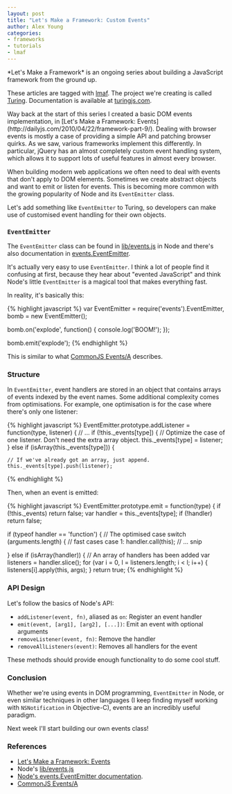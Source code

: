 ```yaml
---
layout: post
title: "Let's Make a Framework: Custom Events"
author: Alex Young
categories: 
- frameworks
- tutorials
- lmaf
---
```


<div class="intro">
*Let's Make a Framework* is an ongoing series about building a JavaScript framework from the ground up.

These articles are tagged with [lmaf](http://dailyjs.com/tags.html#lmaf). The project we're creating is called [Turing](http://github.com/alexyoung/turing.js). Documentation is available at [turingjs.com](http://turingjs.com/).

</div>
Way back at the start of this series I created a basic DOM events implementation, in [Let's Make a Framework: Events](http://dailyjs.com/2010/04/22/framework-part-9/). Dealing with browser events is mostly a case of providing a simple API and patching browser quirks. As we saw, various frameworks implement this differently. In particular, jQuery has an almost completely custom event handling system, which allows it to support lots of useful features in almost every browser.

When building modern web applications we often need to deal with events that don't apply to DOM elements. Sometimes we create abstract objects and want to emit or listen for events. This is becoming more common with the growing popularity of Node and its <code>EventEmitter</code> class.

Let's add something like <code>EventEmitter</code> to Turing, so developers can make use of customised event handling for their own objects.

### <code>EventEmitter</code>

The <code>EventEmitter</code> class can be found in [lib/events.js](https://github.com/joyent/node/blob/master/lib/events.js) in Node and there's also documentation in [events.EventEmitter](http://nodejs.org/docs/v0.4.8/api/events.html).

It's actually very easy to use <code>EventEmitter</code>. I think a lot of people find it confusing at first, because they hear about "evented JavaScript" and think Node's little <code>EventEmitter</code> is a magical tool that makes everything fast.

In reality, it's basically this:

{% highlight javascript %}
var EventEmitter = require('events').EventEmitter,
    bomb = new EventEmitter();

bomb.on('explode', function() {
  console.log('BOOM!');
});

bomb.emit('explode');
{% endhighlight %}

This is similar to what [CommonJS Events/A](http://wiki.commonjs.org/wiki/Events/A) describes.

### Structure

In <code>EventEmitter</code>, event handlers are stored in an object that contains arrays of events indexed by the event names. Some additional complexity comes from optimisations. For example, one optimisation is for the case where there's only one listener:

{% highlight javascript %}
EventEmitter.prototype.addListener = function(type, listener) {
  // ...
  if (!this._events[type]) {
    // Optimize the case of one listener. Don't need the extra array object.
    this._events[type] = listener;
  } else if (isArray(this._events[type])) {

    // If we've already got an array, just append.
    this._events[type].push(listener);
{% endhighlight %}

Then, when an event is emitted:

{% highlight javascript %}
EventEmitter.prototype.emit = function(type) {
  if (!this._events) return false;
  var handler = this._events[type];
  if (!handler) return false;

  if (typeof handler == 'function') {
    // The optimised case
    switch (arguments.length) {
      // fast cases
      case 1:
        handler.call(this);
      // ... snip

  } else if (isArray(handler)) {
    // An array of handlers has been added
    var listeners = handler.slice();
    for (var i = 0, l = listeners.length; i < l; i++) {
      listeners[i].apply(this, args);
    }
    return true;
{% endhighlight %}

### API Design

Let's follow the basics of Node's API:

-   <code>addListener(event, fn)</code>, aliased as <code>on</code>: Register an event handler
-   <code>emit(event, \[arg1\], \[arg2\], \[...\])</code>: Emit an event with optional arguments
-   <code>removeListener(event, fn)</code>: Remove the handler
-   <code>removeAllListeners(event)</code>: Removes all handlers for the event

These methods should provide enough functionality to do some cool stuff.

### Conclusion

Whether we're using events in DOM programming, <code>EventEmitter</code> in Node, or even similar techniques in other languages (I keep finding myself working with <code>NSNotification</code> in Objective-C), events are an incredibly useful paradigm.

Next week I'll start building our own events class!

### References

-   [Let's Make a Framework: Events](http://dailyjs.com/2010/04/22/framework-part-9/)
-   Node's [lib/events.js](https://github.com/joyent/node/blob/master/lib/events.js)
-   [Node's events.EventEmitter documentation](http://nodejs.org/docs/v0.4.8/api/events.html).
-   [CommonJS Events/A](http://wiki.commonjs.org/wiki/Events/A)
